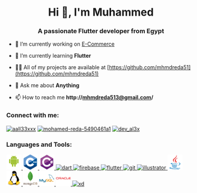 <h1 align="center">Hi 👋, I'm Muhammed</h1>
<h3 align="center">A passionate Flutter developer from Egypt</h3>

- 🔭 I’m currently working on [E-Commerce](https://github.com/mhmdreda51/ecommerce)

- 🌱 I’m currently learning **Flutter**

- 👨‍💻 All of my projects are available at [https://github.com/mhmdreda51](https://github.com/mhmdreda51)

- 💬 Ask me about **Anything**

- 📫 How to reach me **http://mhmdreda513@gmail.com/**

<h3 align="left">Connect with me:</h3>
<p align="left">
<a href="https://twitter.com/aall33xxx" target="blank"><img align="center" src="https://cdn.jsdelivr.net/npm/simple-icons@3.0.1/icons/twitter.svg" alt="aall33xxx" height="30" width="40" /></a>
<a href="https://linkedin.com/in/mohamed-reda-5490461a1" target="blank"><img align="center" src="https://cdn.jsdelivr.net/npm/simple-icons@3.0.1/icons/linkedin.svg" alt="mohamed-reda-5490461a1" height="30" width="40" /></a>
<a href="https://instagram.com/dev_al3x" target="blank"><img align="center" src="https://cdn.jsdelivr.net/npm/simple-icons@3.0.1/icons/instagram.svg" alt="dev_al3x" height="30" width="40" /></a>
</p>

<h3 align="left">Languages and Tools:</h3>
<p align="left"> <a href="https://developer.android.com" target="_blank"> <img src="https://raw.githubusercontent.com/devicons/devicon/master/icons/android/android-original-wordmark.svg" alt="android" width="40" height="40"/> </a> <a href="https://www.w3schools.com/cpp/" target="_blank"> <img src="https://raw.githubusercontent.com/devicons/devicon/master/icons/cplusplus/cplusplus-original.svg" alt="cplusplus" width="40" height="40"/> </a> <a href="https://www.w3schools.com/cs/" target="_blank"> <img src="https://raw.githubusercontent.com/devicons/devicon/master/icons/csharp/csharp-original.svg" alt="csharp" width="40" height="40"/> </a> <a href="https://dart.dev" target="_blank"> <img src="https://www.vectorlogo.zone/logos/dartlang/dartlang-icon.svg" alt="dart" width="40" height="40"/> </a> <a href="https://firebase.google.com/" target="_blank"> <img src="https://www.vectorlogo.zone/logos/firebase/firebase-icon.svg" alt="firebase" width="40" height="40"/> </a> <a href="https://flutter.dev" target="_blank"> <img src="https://www.vectorlogo.zone/logos/flutterio/flutterio-icon.svg" alt="flutter" width="40" height="40"/> </a> <a href="https://git-scm.com/" target="_blank"> <img src="https://www.vectorlogo.zone/logos/git-scm/git-scm-icon.svg" alt="git" width="40" height="40"/> </a> <a href="https://www.adobe.com/in/products/illustrator.html" target="_blank"> <img src="https://www.vectorlogo.zone/logos/adobe_illustrator/adobe_illustrator-icon.svg" alt="illustrator" width="40" height="40"/> </a> <a href="https://www.java.com" target="_blank"> <img src="https://raw.githubusercontent.com/devicons/devicon/master/icons/java/java-original.svg" alt="java" width="40" height="40"/> </a> <a href="https://www.linux.org/" target="_blank"> <img src="https://raw.githubusercontent.com/devicons/devicon/master/icons/linux/linux-original.svg" alt="linux" width="40" height="40"/> </a> <a href="https://www.mongodb.com/" target="_blank"> <img src="https://raw.githubusercontent.com/devicons/devicon/master/icons/mongodb/mongodb-original-wordmark.svg" alt="mongodb" width="40" height="40"/> </a> <a href="https://www.mysql.com/" target="_blank"> <img src="https://raw.githubusercontent.com/devicons/devicon/master/icons/mysql/mysql-original-wordmark.svg" alt="mysql" width="40" height="40"/> </a> <a href="https://www.oracle.com/" target="_blank"> <img src="https://raw.githubusercontent.com/devicons/devicon/master/icons/oracle/oracle-original.svg" alt="oracle" width="40" height="40"/> </a> <a href="https://www.adobe.com/products/xd.html" target="_blank"> <img src="https://cdn.worldvectorlogo.com/logos/adobe-xd.svg" alt="xd" width="40" height="40"/> </a> </p>
